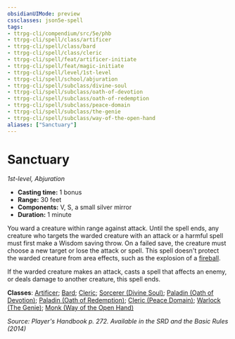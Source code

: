 ```yaml
---
obsidianUIMode: preview
cssclasses: json5e-spell
tags:
- ttrpg-cli/compendium/src/5e/phb
- ttrpg-cli/spell/class/artificer
- ttrpg-cli/spell/class/bard
- ttrpg-cli/spell/class/cleric
- ttrpg-cli/spell/feat/artificer-initiate
- ttrpg-cli/spell/feat/magic-initiate
- ttrpg-cli/spell/level/1st-level
- ttrpg-cli/spell/school/abjuration
- ttrpg-cli/spell/subclass/divine-soul
- ttrpg-cli/spell/subclass/oath-of-devotion
- ttrpg-cli/spell/subclass/oath-of-redemption
- ttrpg-cli/spell/subclass/peace-domain
- ttrpg-cli/spell/subclass/the-genie
- ttrpg-cli/spell/subclass/way-of-the-open-hand
aliases: ["Sanctuary"]
---
```

# Sanctuary
*1st-level, Abjuration*  

- **Casting time:** 1 bonus
- **Range:** 30 feet
- **Components:** V, S, a small silver mirror
- **Duration:** 1 minute

You ward a creature within range against attack. Until the spell ends, any creature who targets the warded creature with an attack or a harmful spell must first make a Wisdom saving throw. On a failed save, the creature must choose a new target or lose the attack or spell. This spell doesn't protect the warded creature from area effects, such as the explosion of a [fireball](3-Mechanics/CLI/spells/fireball.md).

If the warded creature makes an attack, casts a spell that affects an enemy, or deals damage to another creature, this spell ends.

**Classes**: [Artificer](list-spells-classes-artificer); [Bard](list-spells-classes-bard); [Cleric](list-spells-classes-cleric); [Sorcerer (Divine Soul)](list-spells-classes-sorcerer-divine-soul-xge); [Paladin (Oath of Devotion)](list-spells-classes-paladin-oath-of-devotion); [Paladin (Oath of Redemption)](list-spells-classes-paladin-oath-of-redemption-xge); [Cleric (Peace Domain)](list-spells-classes-cleric-peace-domain-tce); [Warlock (The Genie)](list-spells-classes-warlock-the-genie-tce); [Monk (Way of the Open Hand)](list-spells-classes-monk-way-of-the-open-hand)

*Source: Player's Handbook p. 272. Available in the <span title='Systems Reference Document (5.1)'>SRD</span> and the Basic Rules (2014)*